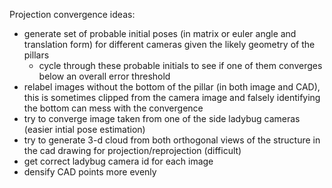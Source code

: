  Projection convergence ideas: 
 - generate set of probable initial poses (in matrix or euler angle and translation form) for different cameras given the likely geometry of the pillars 
    - cycle through these probable initials to see if one of them converges below an overall error threshold 
 - relabel images without the bottom of the pillar (in both image and CAD), this is sometimes clipped from the camera image and falsely identifying the bottom can mess with the convergence
 - try to converge image taken from one of the side ladybug cameras (easier intial pose estimation)
 - try to generate 3-d cloud from both orthogonal views of the structure in the cad drawing for projection/reprojection (difficult)
 - get correct ladybug camera id for each image
 - densify CAD points more evenly